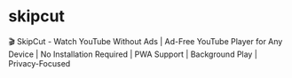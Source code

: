 # skipcut
🎬 SkipCut - Watch YouTube Without Ads | Ad-Free YouTube Player for Any Device | No Installation Required | PWA Support | Background Play | Privacy-Focused
